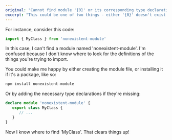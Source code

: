 ```yaml
---
original: "Cannot find module '{0}' or its corresponding type declarations."
excerpt: "This could be one of two things - either '{0}' doesn't exist on your file system, or I can't find any corresponding type declarations for it."
---
```


For instance, consider this code:

```ts
import { MyClass } from 'nonexistent-module'
```

In this case, I can't find a module named 'nonexistent-module'. I'm confused because I don't know where to look for the definitions of the things you're trying to import.


You could make me happy by either creating the module file, or installing it if it's a package, like so:

```sh
npm install nonexistent-module
```

Or by adding the necessary type declarations if they're missing:

```ts
declare module 'nonexistent-module' {
   export class MyClass {
      // ...
   }
}
```

Now I know where to find 'MyClass'. That clears things up!
